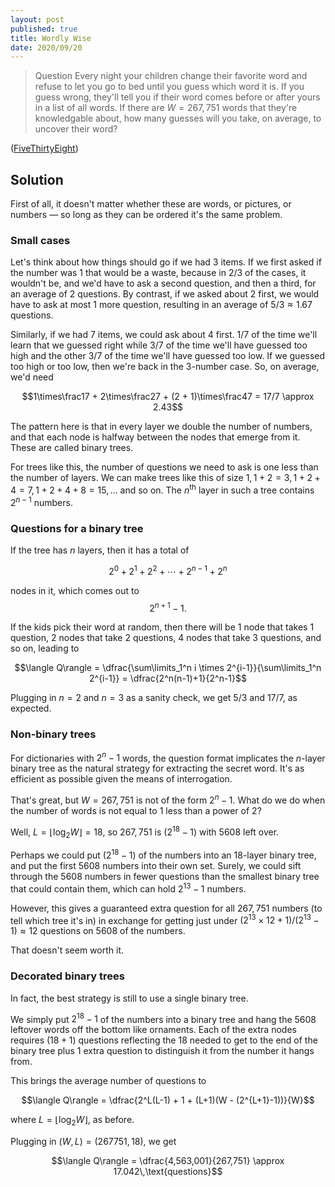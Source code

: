 ```yaml
---
layout: post
published: true
title: Wordly Wise
date: 2020/09/20
---
```


>Question Every night your children change their favorite word and refuse to let you go to bed until you guess which word it is. If you guess wrong, they'll tell you if their word comes before or after yours in a list of all words. If there are $W = 267,751$ words that they're knowledgable about, how many guesses will you take, on average, to uncover their word?

<!--more-->

([FiveThirtyEight](https://fivethirtyeight.com/features/can-you-break-a-very-expensive-centrifuge/))

## Solution

First of all, it doesn't matter whether these are words, or pictures, or numbers — so long as they can be ordered it's the same problem. 

### Small cases

Let's think about how things should go if we had $3$ items. If we first asked if the number was $1$ that would be a waste, because in $2/3$ of the cases, it wouldn't be, and we'd have to ask a second question, and then a third, for an average of $2$ questions. By contrast, if we asked about $2$ first, we would have to ask at most $1$ more question, resulting in an average of $5/3 \approx 1.67$ questions.

Similarly, if we had $7$ items, we could ask about $4$ first. $1/7$ of the time we'll learn that we guessed right while $3/7$ of the time we'll have guessed too high and the other $3/7$ of the time we'll have guessed too low. If we guessed too high or too low, then we're back in the $3$-number case. So, on average, we'd need 

$$1\times\frac17 + 2\times\frac27 + (2 + 1)\times\frac47 = 17/7 \approx 2.43$$

The pattern here is that in every layer we double the number of numbers, and that each node is halfway between the nodes that emerge from it. These are called binary trees. 

For trees like this, the number of questions we need to ask is one less than the number of layers. We can make trees like this of size $1, 1+2=3,1+2+4=7,1+2+4+8=15, \ldots$ and so on. The $n^\text{th}$ layer in such a tree contains $2^{n-1}$ numbers.


### Questions for a binary tree 

If the tree has $n$ layers, then it has a total of 

$$2^0 + 2^1 + 2^2 + \cdots + 2^{n-1} + 2^n$$

nodes in it, which comes out to $$2^{n+1} - 1.$$ 

If the kids pick their word at random, then there will be $1$ node that takes $1$ question, $2$ nodes that take $2$ questions, $4$ nodes that take $3$ questions, and so on, leading to

$$\langle Q\rangle = \dfrac{\sum\limits_1^n i \times 2^{i-1}}{\sum\limits_1^n 2^{i-1}} = \dfrac{2^n(n-1)+1}{2^n-1}$$

Plugging in $n=2$ and $n=3$ as a sanity check, we get $5/3$ and $17/7,$ as expected.


### Non-binary trees

For dictionaries with $2^n - 1$ words, the question format implicates the $n$-layer binary tree as the natural strategy for extracting the secret word. It's as efficient as possible given the means of interrogation. 

That's great, but $W = 267,751$ is not of the form $2^n - 1.$ What do we do when the number of words is not equal to $1$ less than a power of $2$?

Well, $L = \lfloor\log_2 W \rfloor = 18,$ so $267,751$ is $(2^{18} - 1)$ with $5608$ left over.

Perhaps we could put $(2^{18}-1)$ of the numbers into an $18$-layer binary tree, and put the first $5608$ numbers into their own set. Surely, we could sift through the $5608$ numbers in fewer questions than the smallest binary tree that could contain them, which can hold $2^{13} - 1$ numbers. 

However, this gives a guaranteed extra question for all $267,751$ numbers (to tell which tree it's in) in exchange for getting just under $(2^{13}\times 12 + 1)/(2^{13}-1) \approx 12$ questions on $5608$ of the numbers.

That doesn't seem worth it. 

### Decorated binary trees

In fact, the best strategy is still to use a single binary tree. 

We simply put $2^{18}-1$ of the numbers into a binary tree and hang the $5608$ leftover words off the bottom like ornaments. Each of the extra nodes requires $(18+1)$ questions reflecting the $18$ needed to get to the end of the binary tree plus $1$ extra question to distinguish it from the number it hangs from. 

This brings the average number of questions to 

$$\langle Q\rangle = \dfrac{2^L(L-1) + 1 + (L+1)(W - (2^{L+1}-1))}{W}$$

where $L = \lfloor\log_2 W\rfloor,$ as before. 

Plugging in $(W,L) = (267751, 18),$ we get 

$$\langle Q\rangle = \dfrac{4,563,001}{267,751} \approx 17.042\,\text{questions}$$


<br>
